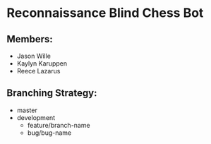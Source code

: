 # Reconnaissance Blind Chess Bot

## Members: 
- Jason Wille 
- Kaylyn Karuppen
- Reece Lazarus

## Branching Strategy:
- master
- development
    - feature/branch-name
    - bug/bug-name